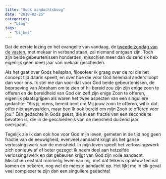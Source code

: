 ```yaml
---
title: "Gods aandachtsboog"
date: "2018-02-25"
categories: 
  - "blog"
tags: 
  - "bijbel"
---
```


Dat de eerste lezing en het evangelie van vandaag, de [tweede zondag van de vasten](http://www.bijbelcitaat.be/lezing/dagelijks-bijbelcitaat-zondag-25-februari-2018/), met mekaar in verband staan, zal niemand ontgaan zijn. Toch zijn beide gebeurtenissen honderden, misschien meer dan duizend (ik heb eigenlijk geen idee) jaar van mekaar gescheiden.

Als het gaat over Gods heilsplan, filosofeer ik graag over de rol die het concept tijd daarin speelt, en over hoe die voor God helemaal anders loopt dan voor ons. Ik stel me dan voor dat voor God beide gebeurtenissen, de beproeving van Abraham om te zien of hij bereid zou zijn zijn enige zoon te offeren en de bereidheid van God om zelf zijn enige Zoon te offeren, eigenlijk plaatsgrijpen als waren het twee aspecten van een singuliere gedachte. "Als jij, mens, bereid bent om Mij jouw zoon te offeren, wil ik dat offer niet aanvaarden, maar ben Ik ook bereid om mijn Zoon te offeren voor jou." Één gedachte in Gods geest, die in een fractie van een seconde te bevatten is, die in de geschiedenis van de mensheid duizend jaar overspant.

Tegelijk zie ik dan ook hoe voor God mijn leven, gemeten in de tijd nog geen fractie van de eeuwigheid, evenveel aandacht krijgt als het ganse verlossingswerk van de mensheid. In mijn leven speelt het verlossingswerk zich opnieuw af of beter gezegd: ik neem deel aan hetzelfde verlossingswerk en dat gebeuren krijgt van God zijn volle aandacht. Misschien eist dat rommelig leven van mij, met dat telkens opnieuw ten val komen en bekeren, nog wel de meeste aandacht op. Het lijkt me in elk geval veel complexer te zijn dan een singuliere gedachte!
